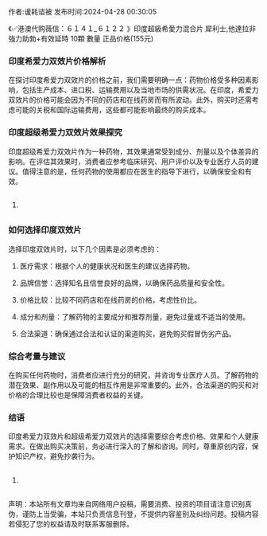 <p>作者:谖耗谘被 发布时间:2024-04-28 00:30:05</p>
<p>《✅港澳代购薇信：６１４１_６１２２ 》印度超級希愛力混合片 犀利士,他達拉非 強力助勃+有效延時 10顆 數量 正品价格(155元) </p>
									<h3 style></h3><h3 style>印度希爱力双效片价格解析</h3><p>在探讨印度希爱力双效片的价格之前，我们需要明确一点：药物价格受多种因素影响，包括生产成本、进口税、运输费用以及当地市场的供需状况。在印度，希爱力双效片的价格可能会因为不同的药店和在线药房而有所波动。此外，购买时还需考虑可能的关税和国际运输费用，这些都可能影响最终的购买成本。</p><h3 style>印度超级希爱力双效片效果探究</h3><p>印度超级希爱力双效片作为一种药物，其效果通常受到成分、剂量以及个体差异的影响。在评估其效果时，消费者应参考临床研究、用户评价以及专业医疗人员的建议。值得注意的是，任何药物的使用都应在医生的指导下进行，以确保安全和有效。</p><ol class style><li><h2 style></h2></li></ol><h3 style>如何选择印度双效片</h3><p>选择印度双效片时，以下几个因素是必须考虑的：</p><ol style class><li><p>医疗需求：根据个人的健康状况和医生的建议选择药物。</p></li><li><p>品牌信誉：选择知名且信誉良好的品牌，以确保药品质量和安全性。</p></li><li><p>价格比较：比较不同药店和在线药房的价格，考虑性价比。</p></li><li><p>成分和剂量：了解药物的主要成分和推荐剂量，避免过量或不适当的使用。</p></li><li><p>合法渠道：确保通过合法和认证的渠道购买，避免购买假冒伪劣产品。</p></li></ol><h3 style>综合考量与建议</h3><p>在购买任何药物时，消费者应进行充分的研究，并咨询专业医疗人员。了解药物的潜在效果、副作用以及可能的相互作用是非常重要的。此外，合法渠道的购买和对价格的合理比较也是保障消费者权益的关键。</p><h3 style>结语</h3><p>印度希爱力双效片和超级希爱力双效片的选择需要综合考虑价格、效果和个人健康需求。在做出购买决策前，务必进行深入的了解和咨询。同时，尊重原创内容，保护知识产权，避免抄袭行为。</p><p></p><ol class style><li><h2 style></h2></li></ol><p></p>				声明：本站所有文章均来自网络用户投稿，需要消费、投资的项目请注意识别真伪，谨防上当受骗，本站只负责信息刊登，不提供内容鉴别及纠纷问题。投稿内容若侵犯了您的权益请及时联系客服删除。				
